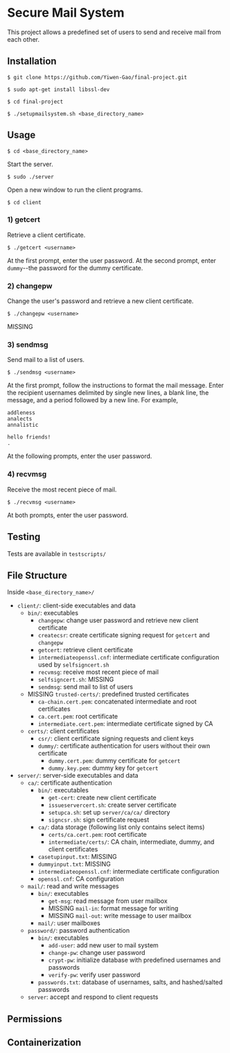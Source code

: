 # Secure Mail System
This project allows a predefined set of users to send and receive mail from each other.

## Installation
`$ git clone https://github.com/Yiwen-Gao/final-project.git`

`$ sudo apt-get install libssl-dev`

`$ cd final-project`

`$ ./setupmailsystem.sh <base_directory_name>`

## Usage
`$ cd <base_directory_name>`

Start the server.

`$ sudo ./server`

Open a new window to run the client programs.

`$ cd client`

### 1) getcert
Retrieve a client certificate.

`$ ./getcert <username>`

At the first prompt, enter the user password. At the second prompt, enter `dummy`--the password for the dummy certificate.

### 2) changepw
Change the user's password and retrieve a new client certificate.

`$ ./changepw <username>`

MISSING

### 3) sendmsg
Send mail to a list of users.

`$ ./sendmsg <username>`

At the first prompt, follow the instructions to format the mail message. Enter the recipient usernames delimited by single new lines, a blank line, the message, and a period followed by a new line. For example,

```
addleness
analects
annalistic

hello friends!
.
```

At the following prompts, enter the user password.

### 4) recvmsg
Receive the most recent piece of mail.

`$ ./recvmsg <username>`

At both prompts, enter the user password.

## Testing
Tests are available in `testscripts/`

## File Structure
Inside `<base_directory_name>/`

- `client/`: client-side executables and data
  - `bin/`: executables
    - `changepw`: change user password and retrieve new client certificate
    - `createcsr`: create certificate signing request for `getcert` and `changepw`
    - `getcert`: retrieve client certificate
    - `intermediateopenssl.cnf`: intermediate certificate configuration used by `selfsigncert.sh`
    - `recvmsg`: receive most recent piece of mail
    - `selfsigncert.sh`: MISSING
    - `sendmsg`: send mail to list of users
  - MISSING `trusted-certs/`: predefined trusted certificates
    - `ca-chain.cert.pem`: concatenated intermediate and root certificates 
    - `ca.cert.pem`: root certificate
    - `intermediate.cert.pem`: intermediate certificate signed by CA 
  - `certs/`: client certificates
    - `csr/`: client certificate signing requests and client keys
    - `dummy/`: certificate authentication for users without their own certificate
      - `dummy.cert.pem`: dummy certificate for `getcert` 
      - `dummy.key.pem`: dummy key for `getcert`
- `server/`: server-side executables and data
  - `ca/`: certificate authentication
      - `bin/`: executables
        - `get-cert`: create new client certificate
        - `issueservercert.sh`: create server certificate
        - `setupca.sh`: set up `server/ca/ca/` directory
        - `signcsr.sh`: sign certificate request
    - `ca/`: data storage (following list only contains select items)
        - `certs/ca.cert.pem`: root certificate
        - `intermediate/certs/`: CA chain, intermediate, dummy, and client certificates
    - `casetupinput.txt`: MISSING
    - `dummyinput.txt`: MISSING
    - `intermediateopenssl.cnf`: intermediate certificate configuration
    - `openssl.cnf`: CA configuration
  - `mail/`: read and write messages
    - `bin/`: executables
      - `get-msg`: read message from user mailbox
      - MISSING `mail-in`: format message for writing
      - MISSING `mail-out`: write message to user mailbox
    - `mail/`: user mailboxes
  - `password/`: password authentication
    - `bin/`: executables
      - `add-user`: add new user to mail system
      - `change-pw`: change user password
      - `crypt-pw`: initialize database with predefined usernames and passwords 
      - `verify-pw`: verify user password
    - `passwords.txt`: database of usernames, salts, and hashed/salted passwords
  - `server`: accept and respond to client requests

## Permissions

## Containerization

